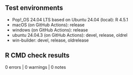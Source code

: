 ## Test environments

* Pop!_OS 24.04 LTS based on Ubuntu 24.04 (local): R 4.5.1
* macOS (on GitHub Actions): release
* windows (on GitHub Actions): release
* ubuntu 24.04.3 (on GitHub Actions): devel, release, oldrel
* win-builder: devel, release, oldrelease

## R CMD check results

0 errors | 0 warnings | 0 notes
